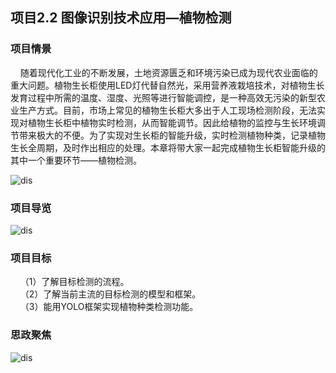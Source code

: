 ## 项目2.2 图像识别技术应用—植物检测

### 项目情景

&nbsp;&nbsp;&nbsp;&nbsp;随着现代化工业的不断发展，土地资源匮乏和环境污染已成为现代农业面临的重大问题。植物生长柜使用LED灯代替自然光，采用营养液栽培技术，对植物生长发育过程中所需的温度、湿度、光照等进行智能调控，是一种高效无污染的新型农业生产方式。目前，市场上常见的植物生长柜大多出于人工现场检测阶段，无法实现对植物生长柜中植物实时检测，从而智能调节。因此给植物的监控与生长环境调节带来极大的不便。为了实现对生长柜的智能升级，实时检测植物种类，记录植物生长全周期，及时作出相应的处理。本章将带大家一起完成植物生长柜智能升级的其中一个重要环节——植物检测。

![dis](../../images/second/xm2/xmqj.jpg)


### 项目导览

![dis](../../images/second/xm2/2.2zsdl.jpg)

### 项目目标

&nbsp;&nbsp;&nbsp;&nbsp;（1）了解目标检测的流程。  
&nbsp;&nbsp;&nbsp;&nbsp;（2）了解当前主流的目标检测的模型和框架。  
&nbsp;&nbsp;&nbsp;&nbsp;（3）能用YOLO框架实现植物种类检测功能。

### 思政聚焦
![dis](../../images/second/xm2/2.2szjj.jpg)